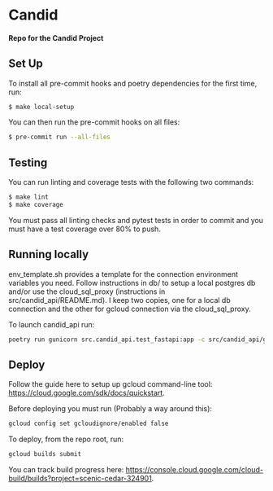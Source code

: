 # Candid

#### Repo for the Candid Project

## Set Up

To install all pre-commit hooks and poetry dependencies for the first time, run:

```sh
$ make local-setup
```

You can then run the pre-commit hooks on all files:

```sh
$ pre-commit run --all-files
```


## Testing

You can run linting and coverage tests with the following two commands:

```sh
$ make lint
$ make coverage
```

You must pass all linting checks and pytest tests in order to commit and you must have a test coverage over 80% to push.


## Running locally

env_template.sh provides a template for the connection environment variables you need.  Follow instructions in db/ to setup a local postgres db and/or use the cloud_sql_proxy (instructions in src/candid_api/README.md).  I keep two copies, one for a local db connection and the other for gcloud connection via the cloud_sql_proxy.

To launch candid_api run:
```sh
poetry run gunicorn src.candid_api.test_fastapi:app -c src/candid_api/gunicorn_config.py
```


## Deploy

Follow the guide here to setup up gcloud command-line tool: https://cloud.google.com/sdk/docs/quickstart.

Before deploying you must run (Probably a way around this):

```sh
gcloud config set gcloudignore/enabled false
```

To deploy, from the repo root, run:
```sh
gcloud builds submit
```

You can track build progress here: https://console.cloud.google.com/cloud-build/builds?project=scenic-cedar-324901.
